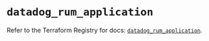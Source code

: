 # `datadog_rum_application`

Refer to the Terraform Registry for docs: [`datadog_rum_application`](https://registry.terraform.io/providers/datadog/datadog/3.59.1/docs/resources/rum_application).
